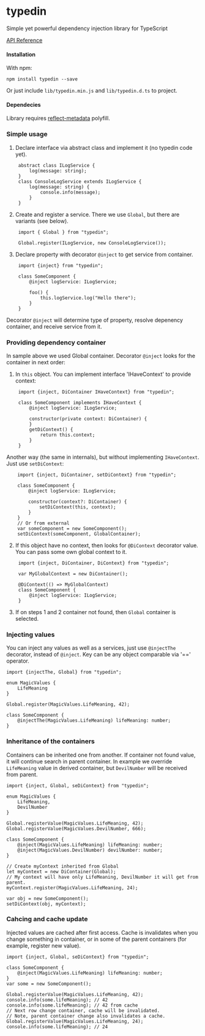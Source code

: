 # typedin
Simple yet powerful dependency injection library for TypeScript

[API Reference](https://pfight.github.io/typedin/)

#### Installation

With npm:

    npm install typedin --save

Or just include `lib/typedin.min.js` and `lib/typedin.d.ts` to project.

#### Dependecies

Library requires [reflect-metadata](https://www.npmjs.com/package/reflect-metadata) polyfill.

### Simple usage

1) Declare interface via abstract class and implement it (no typedin code yet).

        abstract class ILogService {
            log(message: string);
        }
        class ConsoleLogService extends ILogService {
            log(message: string) {
                console.info(message);
            }
        }

2) Create and register a service. There we use `Global`, but there are variants (see below).

        import { Global } from "typedin";

        Global.register(ILogService, new ConsoleLogService());

3) Declare property with decorator `@inject` to get service from container. 

        import {inject} from "typedin";

        class SomeComponent {
            @inject logService: ILogService;

		    foo() {
			    this.logService.log("Hello there");
		    }
        }

Decorator `@inject` will determine type of property, resolve depenency container, and receive service from it.


### Providing dependency container

In sample above we used Global container. Decorator `@inject` looks for the container in next order:

1. In `this` object. You can implement interface 'IHaveContext' to provide context:

        import {inject, DiContainer IHaveContext} from "typedin";

        class SomeComponent implements IHaveContext {  
            @inject logService: ILogService;
      
            constructor(private context: DiContainer) {
            }        
            getDiContext() {
                return this.context;
            }
        }

Another way (the same in internals), but without implementing `IHaveContext`. Just use `setDiContext`:

        import {inject, DiContainer, setDiContext} from "typedin";

        class SomeComponent {
            @inject logService: ILogService;
  
            constructor(context?: DiContainer) {
                setDiContext(this, context);
            }
        }
        // Or from external
        var someComponent = new SomeComponent();
        setDiContext(someComponent, GlobalContainer);

2. If this object have no context, then looks for `@DiContext` decorator value. You can pass some own global context to it.
    
        import {inject, DiContainer, DiContext} from "typedin";

        var MyGlobalContext = new DiContainer();

        @DiContext(() => MyGlobalContext)
        class SomeComponent {
            @inject logService: ILogService;
        }

3. If on steps 1 and 2 container not found, then `Global` container is selected.


### Injecting values

You can inject any values as well as a services, just use `@injectThe` decorator, instead of `@inject`. Key can be any object comparable via '==' operator. 

    import {injectThe, Global} from "typedin";

    enum MagicValues {
        LifeMeaning
    }

    Global.register(MagicValues.LifeMeaning, 42);
    
    class SomeComponent {
        @injectThe(MagicValues.LifeMeaning) lifeMeaning: number;
    }


### Inheritance of the containers

Containers can be inherited one from another. If container not found value, it will continue search in parent container. In example we override `LifeMeaning` value in derived container, but `DevilNumber` will be received from parent.


    import {inject, Global, seDiContext} from "typedin";

    enum MagicValues {
        LifeMeaning,
        DevilNumber
    }

    Global.registerValue(MagicValues.LifeMeaning, 42);
    Global.registerValue(MagicValues.DevilNumber, 666);
    
    class SomeComponent {
        @inject(MagicValues.LifeMeaning) lifeMeaning: number;
        @inject(MagicValues.DevilNumber) devilNumber: number;
    }

    // Create myContext inherited from Global
    let myContext = new DiContainer(Global);
    // My context will have only LifeMeaning, DevilNumber it will get from parent.
    myContext.register(MagicValues.LifeMeaning, 24);
    
    var obj = new SomeComponent();
    setDiContext(obj, myContext);


### Cahcing and cache update

Injected values are cached after first access. Cache is invalidates when you change something in container, or in some of the parent containers (for example, register new value).

    import {inject, Global, seDiContext} from "typedin";

    class SomeComponent {
        @inject(MagicValues.LifeMeaning) lifeMeaning: number;
    }
    var some = new SomeComponent();
    
    Global.registerValue(MagicValues.LifeMeaning, 42);
    console.info(some.lifeMeaning); // 42
    console.info(some.lifeMeaning); // 42 from cache
    // Next row change container, cache will be invalidated. 
    // Note, parent container change also invalidates a cache.
    Global.registerValue(MagicValues.LifeMeaning, 24); 
    console.info(some.lifeMeaning); // 24